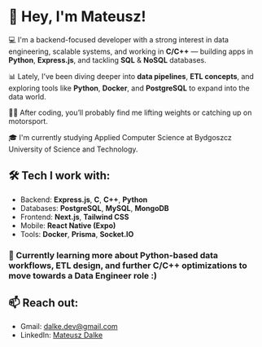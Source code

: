 # 👋 Hey, I'm Mateusz!

💻 I'm a backend-focused developer with a strong interest in data engineering, scalable systems, and working in **C/C++** — building apps in **Python**, **Express.js**, and tackling **SQL** & **NoSQL** databases.

📊 Lately, I’ve been diving deeper into **data pipelines**, **ETL concepts**, and exploring tools like **Python**, **Docker**, and **PostgreSQL** to expand into the data world.

🏋️‍♂️ After coding, you’ll probably find me lifting weights or catching up on motorsport.

🎓 I'm currently studying Applied Computer Science at Bydgoszcz University of Science and Technology.

## 🛠️ Tech I work with:
- Backend: **Express.js**, **C**, **C++**, **Python**
- Databases: **PostgreSQL**, **MySQL**, **MongoDB**
- Frontend: **Next.js**, **Tailwind CSS**
- Mobile: **React Native (Expo)**
- Tools: **Docker**, **Prisma**, **Socket.IO**

### 🚀 Currently learning more about Python-based data workflows, ETL design, and further C/C++ optimizations to move towards a Data Engineer role :)

## 📫 Reach out:
- Gmail: dalke.dev@gmail.com
- LinkedIn: [Mateusz Dalke](https://www.linkedin.com/in/mateusz-dalke-12b56a2a8/)
